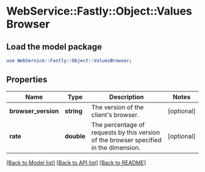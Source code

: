# WebService::Fastly::Object::ValuesBrowser

## Load the model package
```perl
use WebService::Fastly::Object::ValuesBrowser;
```

## Properties
Name | Type | Description | Notes
------------ | ------------- | ------------- | -------------
**browser_version** | **string** | The version of the client&#39;s browser. | [optional] 
**rate** | **double** | The percentage of requests by this version of the browser specified in the dimension. | [optional] 

[[Back to Model list]](../README.md#documentation-for-models) [[Back to API list]](../README.md#documentation-for-api-endpoints) [[Back to README]](../README.md)


